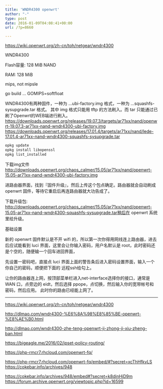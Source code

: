 ```yaml
---
title: 'WNDR4300 openwrt'
author: "-"
type: post
date: 2016-01-09T04:08:41+00:00
url: /?p=8660

---
```


https://wiki.openwrt.org/zh-cn/toh/netgear/wndr4300
  
WNDR4300
  
Flash容量: 128 MiB NAND
  
RAM: 128 MiB
  
mips, not mipsle
  
go build ... GOMIPS=softfloat

WNDR4300有两种固件，一种为 ...ubi-factory.img 格式，一种为 ...squashfs-sysupgrade.tar 格式。 其中 img 格式只能用 tftp 的方法刷入。而 tar 只能通过已刷了Openwrt的WEB端进行刷入。
https://downloads.openwrt.org/releases/19.07.3/targets/ar71xx/nand/openwrt-19.07.3-ar71xx-nand-wndr4300-ubi-factory.img
https://downloads.openwrt.org/releases/17.01.4/targets/ar71xx/nand/lede-17.01.4-ar71xx-nand-wndr4300-squashfs-sysupgrade.tar

```bash
opkg update
opkg install libopenssl
opkg list_installed
```

下载img文件
http://downloads.openwrt.org/chaos_calmer/15.05/ar71xx/nand/openwrt-15.05-ar71xx-nand-wndr4300-ubi-factory.img

进路由器界面，找到『固件升级』，然后上传这个包点确定。路由器就会自动刷成 openwrt 固件，等待它重启后再连路由器就大功告成了。
  
下载升级包: http://downloads.openwrt.org/chaos_calmer/15.05/ar71xx/nand/openwrt-15.05-ar71xx-nand-wndr4300-squashfs-sysupgrade.tar稍后在 openwrt 系统里给升级。
  
基础设置
  
新的 openwrt 固件默认是不开 wifi 的，所以第一次你得用网线连上路由器，进去后应试能看到 luci 界面，这里会让你输入密码，用户名默认是 root，此时密码还是个空的，随便输一个回车进回界面，

先设置一密码吧，直接点 luci 界面上面的警告条后进入密码设置界面，输入一个你自己的密码，顺便把下面的 远程ssh给勾上。
  
让你的路由器连上网，按顶部菜单栏进入net-interface选择你的接口，通常是 WAN 口，点旁边的 eidt，然后选择 ppope，点切换，然后输入你的宽带帐号和密码，然后应用。 此时你的路由已经能上网了。
  

---

https://wiki.openwrt.org/zh-cn/toh/netgear/wndr4300
  
http://dlmao.com/wndr4300-%E6%8A%98%E8%85%BE-openwrt-%E8%AE%B0.html
  
http://dlmao.com/wndr4300-zhe-teng-openwrt-ji-zhong-ji-xiu-zheng-ban.html
  
https://bigeagle.me/2016/02/ipset-policy-routing/

https://php-rmcr7.rhcloud.com/openwrt-fq/

https://php-rmcr7.rhcloud.com/openwrt-fq/embed/#?secret=xcThHfkyLS  
https://cokebar.info/archives/948  

https://cokebar.info/archives/948/embed#?secret=k8dinHiD9m
https://forum.archive.openwrt.org/viewtopic.php?id=16599